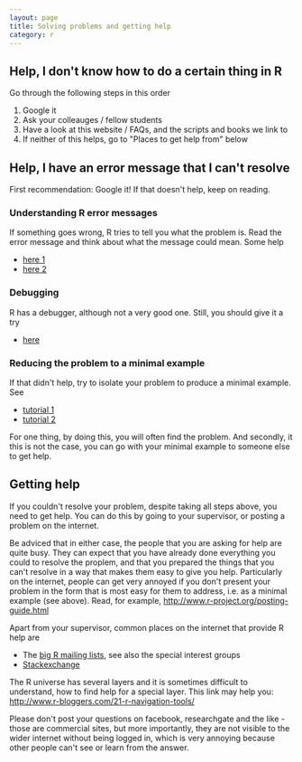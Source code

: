 ```yaml
---
layout: page
title: Solving problems and getting help
category: r
---
```


## Help, I don't know how to do a certain thing in R

Go through the following steps in this order

1. Google it
2. Ask your colleauges / fellow students
3. Have a look at this website / FAQs, and the scripts and books we link to
4. If neither of this helps, go to "Places to get help from" below

## Help, I have an error message that I can't resolve

First recommendation: Google it! If that doesn't help, keep on reading.

### Understanding R error messages 

If something goes wrong, R tries to tell you what the problem is. Read the error message and think about what the message could mean. Some help

* [here 1](http://dgrtwo.github.io/pages/errors.html)
* [here 2](http://www.r-bloggers.com/translating-weird-r-errors/)

### Debugging 

R has a debugger, although not a very good one. Still, you should give it a try

* [here](https://github.com/berkeley-scf/tutorial-R-debugging/blob/master/R-debugging.Rmd)

### Reducing the problem to a minimal example

If that didn't help, try to isolate your problem to produce a minimal example. See 

* [tutorial 1](http://adv-r.had.co.nz/Reproducibility.html)
* [tutorial 2](http://stackoverflow.com/questions/5963269/how-to-make-a-great-r-reproducible-example)

For one thing, by doing this, you will often find the problem. And secondly, it this is not the case, you can go with your minimal example to someone else to get help. 

## Getting help

If you couldn't resolve your problem, despite taking all steps above, you need to get help. You can do this by going to your supervisor, or posting a problem on the internet.

Be adviced that in either case, the people that you are asking for help are quite busy. They can expect that you have already done everything you could to resolve the proplem, and that you prepared the things that you can't resolve in a way that makes them easy to give you help. Particularly on the internet, people can get very annoyed if you don't present your problem in the form that is most easy for them to address, i.e. as a minimal example (see above). Read, for example, http://www.r-project.org/posting-guide.html

Apart from your supervisor, common places on the internet that provide R help are 

* The [big R mailing lists](http://www.r-project.org/mail.html), see also the special interest groups
* [Stackexchange](http://stats.stackexchange.com/)

The R universe has several layers and it is sometimes difficult to understand, how to find help for a special layer. This link may help you: http://www.r-bloggers.com/21-r-navigation-tools/

Please don't post your questions on facebook, researchgate and the like - those are commercial sites, but more importantly, they are not visible to the wider internet without being logged in, which is very annoying because other people can't see or learn from the answer.












